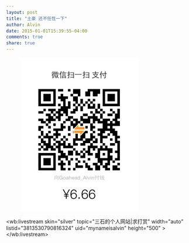 ```yaml
---
layout: post
title: "土豪 还不任性一下"
author: Alvin
date: 2015-01-01T15:39:55-04:00
comments: true
share: true
---
```



<figure >
<img src="/images/6.66.jpg" alt="wechat">
</figure>

<wb:livestream skin="silver" topic="三石的个人网站|求打赏" width="auto" listid="3813530790816324" uid="mynameisalvin" height="500" ></wb:livestream>




<!-- 多说评论框 start -->
<div class="ds-thread" data-thread-key="tips" data-title="tips" ></div>
<!-- 多说评论框 end -->
<!-- 多说公共JS代码 start (一个网页只需插入一次) -->
<script type="text/javascript">
var duoshuoQuery = {short_name:"goaheadalvin"};
(function() {
var ds = document.createElement('script');
ds.type = 'text/javascript';ds.async = true;
ds.src = (document.location.protocol == 'https:' ? 'https:' : 'http:') + '//static.duoshuo.com/embed.js';
ds.charset = 'UTF-8';
(document.getElementsByTagName('head')[0] 
|| document.getElementsByTagName('body')[0]).appendChild(ds);
})();
</script>
<!-- 多说公共JS代码 end -->